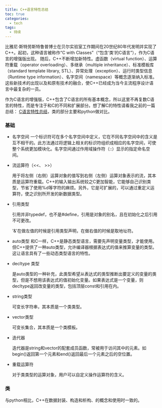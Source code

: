 ```yaml
---
title: C++语言特性总结
toc: true
categories:
  - tech
tags:
  - 待续
---
```

比雅尼·斯特劳斯特鲁普博士在贝尔实验室工作期间在20世纪80年代发明并实现了C++。起初，这种语言被称作“C with Classes”（“包含‘类’的C语言”），作为C语言的增强版出现。
随后，C++不断增加新特性。虚函数（virtual function）、运算符重载（operator overloading）、多继承（multiple inheritance）、标准模板库（standard template library, STL）、异常处理（exception）、运行时类型信息（Runtime type information）、名字空间（namespace）等概念逐渐纳入标准。这些新技术的出现以及和原有技术的融合，使C++已经成为当今主流程序设计语言中最复杂的一员。

作为C语言的增强版，C++包含了C语言的所有基本概念，所以这里不再复数C语言的特性，而是专注于和C的不同和扩展部分。想了解C的特性请看我之前的一篇总结： [C语言特性总结](/2018/08/06/C语言特性总结)，类的部分主要和python做对比。

<!--more-->

### 基础
* 名字空间
  一个标识符可在多个名字空间中定义，它在不同名字空间中的含义是互不相干的。此方法通过将逻辑上相关的标识符组织成相应的名字空间，可使整个系统更加模块化。名字空间通过作用域操作符（::）显示的指定命名空间。

* 流运算符（<<、 >>）

  用于将左侧（右侧）运算对象的值写到右侧（左侧）运算对象表示的流，其本质是运算符重载。C++的输入输出系统较之C更加智能，它能够自己识别类型，节省了使用%d等字符的麻烦。另外，它是可扩展的，可以通过重定义运算符，使之识别所开发的新数据类型。

* 引用类型

  引用并非typedef，也不是#define，引用是对象的别名，且在初始化之后引用不可更改。

  '&'在做左值的时候是引用类型声明，在做右值的时候是取地址符。

* auto类型
  和C一样，C++是静态类型语言，需要先声明变量类型，才能使用。但C++提供了一种auto类型，允许编译器根据表达式的值来推算变量的类型。这让语言具有了一些动态类型语言的特性。

* decltype 类型

  是auto类型的一种补充，此类型希望从表达式的类型推断出要定义的变量的类型，但是不想用该表达式的值初始化变量。如果表达式是一个变量，则decltype返回改变量的类型，包括顶层const和引用在内。

* string类型

  可变长字符串，其本质是一个类类型。

* vector类型

  可变长集合，其本质是一个类模板。

* 迭代器

  迭代器是string和vector的配套成员函数，常被用于访问其中的元素。如begin()返回第一个元素和end()返回最后一个元素之后的空位置。

* 重载运算符

  对于类类型的运算对象，用户可以自定义操作运算符的含义。

### 类

与python相比，C++在数据封装、构造和析构、的概念和使用时一致的。

